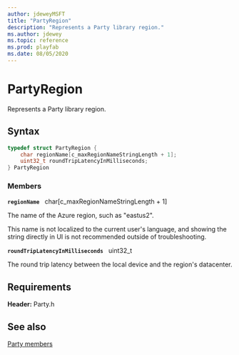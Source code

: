 ```yaml
---
author: jdeweyMSFT
title: "PartyRegion"
description: "Represents a Party library region."
ms.author: jdewey
ms.topic: reference
ms.prod: playfab
ms.date: 08/05/2020
---
```


# PartyRegion  

Represents a Party library region.  

## Syntax  
  
```cpp
typedef struct PartyRegion {  
    char regionName[c_maxRegionNameStringLength + 1];  
    uint32_t roundTripLatencyInMilliseconds;  
} PartyRegion  
```
  
### Members  
  
**`regionName`** &nbsp; char[c_maxRegionNameStringLength + 1]  
  
The name of the Azure region, such as "eastus2".
  
This name is not localized to the current user's language, and showing the string directly in UI is not recommended outside of troubleshooting.
  
**`roundTripLatencyInMilliseconds`** &nbsp; uint32_t  
  
The round trip latency between the local device and the region's datacenter.
  
  
## Requirements  
  
**Header:** Party.h
  
## See also  
[Party members](../party_members.md)  

  
  

